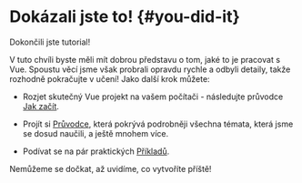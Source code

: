 # Dokázali jste to! {#you-did-it}

Dokončili jste tutorial!

V tuto chvíli byste měli mít dobrou představu o tom, jaké to je pracovat s Vue. Spoustu věcí jsme však probrali opravdu rychle a odbyli detaily, takže rozhodně pokračujte v učení! Jako další krok můžete:

- Rozjet skutečný Vue projekt na vašem počítači - následujte průvodce [Jak začít](/guide/quick-start.html).

- Projít si [Průvodce](/guide/essentials/application.html), která pokrývá podrobněji všechna témata, která jsme se dosud naučili, a ještě mnohem více.

- Podívat se na pár praktických [Příkladů](/examples/).

Nemůžeme se dočkat, až uvidíme, co vytvoříte příště!
